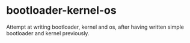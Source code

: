 # bootloader-kernel-os
Attempt at writing bootloader, kernel and os, after having written simple bootloader and kernel previously.

